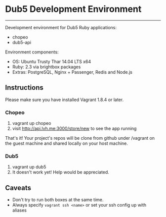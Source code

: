 # Dub5 Development Environment
------------------------------

Development environment for Dub5 Ruby applications:

- chopeo
- dub5-api

Environment components:

- OS: Ubuntu Trusty Thar 14.04 LTS x64
- Ruby: 2.3 via brightbox packages
- Extras: PostgreSQL, Nginx + Passenger, Redis and Node.js

## Instructions

Please make sure you have installed Vagrant 1.8.4 or later.

### Chopeo

1. vagrant up chopeo
2. visit http://api.lvh.me:3000/store/new to see the app running

That's it! Your project's repos will be clone from github under /vagrant on the guest
machine and shared locally on your host machine.

### Dub5

1. vagrant up dub5
2. It doesn't work yet! Help would be appreciated.


## Caveats

- Don't try to run both boxes at the same time.
- Always specify `vagrant ssh <name>` or set your ssh config up with
  aliases
